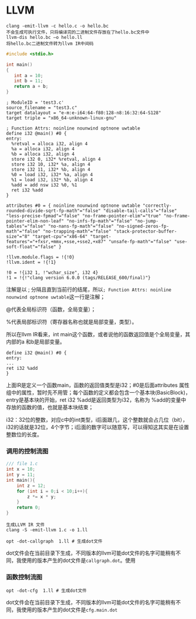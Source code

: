 # LLVM

```shell
clang -emit-llvm -c hello.c -o hello.bc
不会生成可执行文件，只将编译完的二进制文件存放在了hello.bc文件中
llvm-dis hello.bc –o hello.ll
将hello.bc二进制文件转为llvm IR中间码
```





```c
#include <stdio.h>

int main()
{
   int a = 10;
   int b = 11;
   return a + b;
}
```



```
; ModuleID = 'test3.c'
source_filename = "test3.c"
target datalayout = "e-m:e-i64:64-f80:128-n8:16:32:64-S128"
target triple = "x86_64-unknown-linux-gnu"

; Function Attrs: noinline nounwind optnone uwtable
define i32 @main() #0 {
entry:
  %retval = alloca i32, align 4
  %a = alloca i32, align 4
  %b = alloca i32, align 4
  store i32 0, i32* %retval, align 4
  store i32 10, i32* %a, align 4
  store i32 11, i32* %b, align 4
  %0 = load i32, i32* %a, align 4
  %1 = load i32, i32* %b, align 4
  %add = add nsw i32 %0, %1
  ret i32 %add
}

attributes #0 = { noinline nounwind optnone uwtable "correctly-rounded-divide-sqrt-fp-math"="false" "disable-tail-calls"="false" "less-precise-fpmad"="false" "no-frame-pointer-elim"="true" "no-frame-pointer-elim-non-leaf" "no-infs-fp-math"="false" "no-jump-tables"="false" "no-nans-fp-math"="false" "no-signed-zeros-fp-math"="false" "no-trapping-math"="false" "stack-protector-buffer-size"="8" "target-cpu"="x86-64" "target-features"="+fxsr,+mmx,+sse,+sse2,+x87" "unsafe-fp-math"="false" "use-soft-float"="false" }

!llvm.module.flags = !{!0}
!llvm.ident = !{!1}

!0 = !{i32 1, !"wchar_size", i32 4}
!1 = !{!"clang version 6.0.0 (tags/RELEASE_600/final)"}

```



注解是以 ; 分隔且直到当前行的结尾，所以`; Function Attrs: noinline nounwind optnone uwtable`这一行是注解；

 @代表全局标识符（函数，全局变量）；

 %代表局部标识符（寄存器名称也就是局部变量，类型）。

所以在llvm IR看来，int main这个函数，或者说他的函数返回值是个全局变量，其内部的a 和b是局部变量。

```
define i32 @main() #0 {
entry:
...
ret i32 %add
}

```

上面IR是定义一个函数main，函数的返回值类型是i32；#0是后面attributes 属性组中的属性，暂时先不用管；每个函数的定义都会包含一个基本块(BasicBlock)，entry是基本块的开始，ret i32 %add是返回类型为i32，名称为 %add的变量中存放的函数的值，也就是基本块结束；

i32：32位的整数，对应c中的int类型，i后面跟几，这个整数就会占几位（bit），i32的话就是32位，4个字节；i后面的数字可以随意写，可以得知这其实是在设置整数位的长度。

### 调用的控制流图



```c
/// file 1.c
int x = 10; 
int y = 11; 
int main(){
    int z = 12; 
    for (int i = 0;i < 10;i++){
        z *= x * y;
    }   
    return 0;
}

```

```shell
生成LLVM IR 文件
clang -S -emit-llvm 1.c -o 1.ll
```



```shell
opt -dot-callgraph  1.ll # 生成dot文件

```

dot文件会在当前目录下生成，不同版本的llvm可能dot文件的名字可能稍有不同，我使用的版本产生的dot文件是`callgraph.dot`。使用

### 函数控制流图

```
opt -dot-cfg  1.ll # 生成dot文件

```

dot文件会在当前目录下生成，不同版本的llvm可能dot文件的名字可能稍有不同，我使用的版本产生的dot文件是`cfg.main.dot`